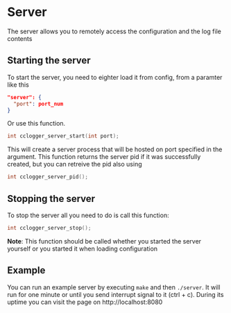 # Server

The server allows you to remotely access the configuration and the log file contents

## Starting the server

To start the server, you need to eighter load it from config, from a paramter like this
```json
"server": {
  "port": port_num
}
```
Or use this function.
```c
int cclogger_server_start(int port);
```
This will create a server process that will be hosted on port specified in the argument. This function returns the server pid if it was successfully created, but you can retreive the pid also using
```c
int cclogger_server_pid();
```
## Stopping the server

To stop the server all you need to do is call this function:
```c
int cclogger_server_stop();
```
**Note**: This function should be called whether you started the server yourself or you started it when loading configuration

## Example
You can run an example server by executing `make` and then `./server`. It will run for one minute or until you send interrupt signal to it (ctrl + c). During its uptime you can visit the page on http://localhost:8080


